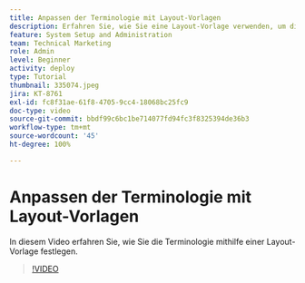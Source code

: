 ```yaml
---
title: Anpassen der Terminologie mit Layout-Vorlagen
description: Erfahren Sie, wie Sie eine Layout-Vorlage verwenden, um die Terminologie in der Benutzeroberfläche für Aufgaben, Projekte und andere Elemente anzupassen.
feature: System Setup and Administration
team: Technical Marketing
role: Admin
level: Beginner
activity: deploy
type: Tutorial
thumbnail: 335074.jpeg
jira: KT-8761
exl-id: fc8f31ae-61f8-4705-9cc4-18068bc25fc9
doc-type: video
source-git-commit: bbdf99c6bc1be714077fd94fc3f8325394de36b3
workflow-type: tm+mt
source-wordcount: '45'
ht-degree: 100%

---
```


# Anpassen der Terminologie mit Layout-Vorlagen

In diesem Video erfahren Sie, wie Sie die Terminologie mithilfe einer Layout-Vorlage festlegen.

>[!VIDEO](https://video.tv.adobe.com/v/3445483/?quality=12&learn=on&enablevpops=1&captions=ger)

